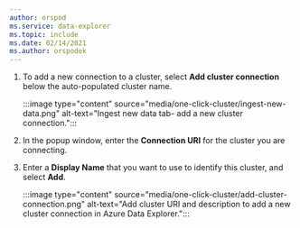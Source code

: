 ```yaml
---
author: orspod
ms.service: data-explorer
ms.topic: include
ms.date: 02/14/2021
ms.author: orspodek
---
```


1. To add a new connection to a cluster, select **Add cluster connection** below the auto-populated cluster name.
 
    :::image type="content" source="media/one-click-cluster/ingest-new-data.png" alt-text="Ingest new data tab- add a new cluster connection.":::

1. In the popup window, enter the **Connection URI** for the cluster you are connecting. 
1. Enter a **Display Name** that you want to use to identify this cluster, and select **Add**. 

    :::image type="content" source="media/one-click-cluster/add-cluster-connection.png" alt-text="Add cluster URI and description to add a new cluster connection in Azure Data Explorer.":::